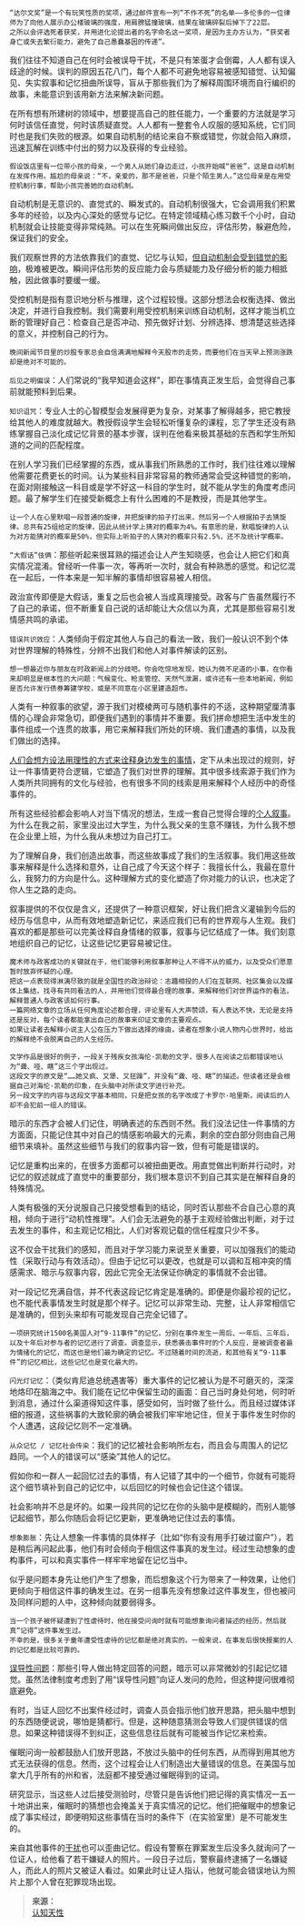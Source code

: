 
```
“达尔文奖”是一个有玩笑性质的奖项，通过邮件宣布一列“不作不死”的名单——多伦多的一位律师为了向他人展示办公楼玻璃的强度，用肩膀猛撞玻璃，结果在玻璃碎裂后掉下了22层。
之所以会评选死者获奖，并用进化论提出者的名字命名这一奖项，是因为主办方认为，“获奖者身亡或失去繁衍能力，避免了自己愚蠢基因的传递”。
```

我们往往不知道自己在何时会被误导干扰，不是只有笨蛋才会倒霉，人人都有误入歧途的时候。误判的原因五花八门，每个人都不可避免地容易被感知错觉、认知偏见、失实叙事和记忆扭曲所误导，盲从于那些我们为了解释周围环境而自行编织的故事，未能意识到该用新方法来解决新问题。

在所有想有所建树的领域中，想要提高自己的胜任能力，一个重要的方法就是学习何时该信任直觉，何时该质疑直觉。人人都有一整套令人叹服的感知系统，它们同时也是我们失败的根源。如果自动机制的结论来自不察或错觉，你就会陷入麻烦，迅速瓦解在训练中付出的努力以及获得的专业经验。

```
假设饭店里有一位带小孩的母亲，一个男人从她们身边走过，小孩开始喊“爸爸”，这是自动机制在发挥作用。尴尬的母亲说：“不，亲爱的，那不是爸爸，只是个陌生男人。”这位母亲是在用受控机制行事，帮助小孩完善她的自动机制。
```

自动机制是无意识的、直觉式的、瞬发式的。自动机制很强大，它会调用我们积累多年的经验，以及内心深处的感觉与记忆。在特定领域精心练习数千个小时，自动机制就会让技能变得非常纯熟。可以在生死瞬间做出反应，评估形势，躲避危险，保证我们的安全。

我们观察世界的方法依靠我们的直觉、记忆与认知，[但自动机制会受到错觉的影响](https://yamaeye.netlify.app/2022-10-13/专业/航空/中国台湾“中华航空”公司006号航班/)，极难被更改。瞬间评估形势的反应能力会与质疑能力及仔细分析的能力相抵触，因此做事时要缓一缓。

受控机制是指有意识地分析与推理，这个过程较慢。这部分想法会权衡选择、做出决定，并进行自我控制。我们需要利用受控机制来训练自动机制，这样才能当机立断的管理好自己：检查自己是否冲动、预先做好计划、分辨选择、想清楚这些选择的意义，并控制自己的行为。

```
晚间新闻节目里的炒股专家总会自信满满地解释今天股市的走势，而要他们在当天早上预测涨跌却是绝对不可能的。
```

`后见之明偏误`：人们常说的“我早知道会这样”，即在事情真正发生后，会觉得自己事前就能预料到后果。

`知识诅咒`：专业人士的心智模型会发展得更为复杂，对某事了解得越多，把它教授给其他人的难度就越大。教授假设学生会轻松听懂复杂的课程，忘了学生还没有熟练掌握自己淡化成记忆背景的基本步骤，误判在他看来极其基础的东西和学生所知道的之间的匹配程度。

在别人学习我们已经掌握的东西，或从事我们所熟悉的工作时，我们往往难以理解他需要花费更长的时间。认为某些科目非常容易的教师通常会受这种错觉的影响，在面对刚接触这一科目或是学不好这一科目的学生时，就不能从学生的角度考虑问题。最了解学生们在接受新概念上有什么困难的不是教授，而是其他学生。

```
让一个人在心里默唱一段普通的旋律，并把旋律的拍子打出来，然后另一个人根据拍子去猜旋律。总共有25组给定的旋律，因此从统计学上猜对的概率为4%。有意思的是，默唱旋律的人认为对方能猜对的概率是50%，但实际上听拍子的人猜对的概率只有2.5%，还不及统计学概率。
```

`“大假话”伎俩`：那些听起来很耳熟的描述会让人产生知晓感，也会让人把它们和真实情况混淆。曾经听一件事一次，等再听一次时，就会有种熟悉的感觉。和记忆混在一起后，一件本来是一知半解的事情却很容易被人相信。

政治宣传即便是大假话，重复之后也会被人当成真理接受。政客与广告虽然履行不了自己的承诺，但不断重复自己说的话却能让大众信以为真，尤其是那些容易引发情感共鸣的承诺。

`错误共识效应`：人类倾向于假定其他人与自己的看法一致，我们一般认识不到个体对世界理解的特殊性，分辨不出我们和他人对事件解读的区别。

```
想一想最近你与朋友在时政新闻上的分歧吧。你会吃惊地发现，她认为微不足道的小事，在你看来却明显是根本性的大问题：气候变化、枪支管控、天然气泄漏，或许还有一些本地新闻，例如是否允许发行债券筹建学校，或是不同意在小区里建造超市。
```

人类有一种叙事的欲望，源于我们对模棱两可与随机事件的不适，这种期望厘清事情的心理会非常急切，即便我们遇到的事情并不重要。我们拼命想把生活中发生的事件组成一个连贯的故事，用它来解释我们所处的环境、我们遭遇的事情，以及我们做出的选择。

[人们会想方设法用理性的方式来诠释身边发生的事情](/引用/案例/心理/学习/练习/专注.md?id=电话干扰)，定下从未出现过的规则，好让一件事情更符合逻辑，它塑造了我们对世界的理解。其中很多线索源于我们作为人类所共同拥有的文化与经验，也有很多不同的线索是用来解释个人经历中的奇怪事件的。

所有这些经验都会影响人对当下情况的想法，生成一套自己觉得合理的[个人叙事](/引用/案例/医学/病症/阅读障碍症.md)。为什么在我之前，家里没出过大学生，为什么我父亲的生意不赚钱，为什么我不想在企业里上班，为什么我从未想过为自己打工。

为了理解自身，我们创造出故事，而这些故事成了我们的生活叙事。我们用这些故事来解释是什么选择和意外，让自己成了今天这个样子：我擅长什么，我最在意什么，我努力的方向是什么。这种理解方式的变化塑造了你对能力的认识，也决定了你人生之路的走向。

叙事提供的不仅仅是含义，还提供了一种意识框架，好让我们把含义灌输到今后的经历与信息中，从而有效地塑造新记忆，来适应我们已有的世界观与人生观。我们喜欢的都是那些可以完美诠释自身情绪的叙事，叙事与记忆结成了一体。我们刻意地组织自己的记忆，让这些记忆更容易被记住。

```
魔术师与政客成功的关键就在于，他们能够利用叙事那种让人不得不从的威力，以及受众们愿意暂时放弃怀疑的心理。
把这一点表现得淋漓尽致的就是全国性的政治辩论：志趣相投的人们在互联网、社区集会以及媒体上集结，找寻有共同看法的人，并用他们觉得最合理的故事，来解释他们对世界运作的看法，解释普通人与政客该如何行事。
一篇网络文章的立场从任何角度论述都合理，评论里有人大声赞颂，有人表达不快，无论是支持还是反对，每个读者都能拿出自己的故事来印证文章的主要观点。
如果让读者去解释小说主人公在压力下做出选择的缘由，读者在想象小说人物内心世界时，给出的解释绝不会脱离自己的人生经历。
```

```
文学作品是很好的例子，一段关于残疾女孩海伦·凯勒的文字，很多人在阅读之后都错误地认为“聋、哑、瞎”这三个字出现过。
这段文字的原文是“……她又疯、又犟、又狂躁”，并没有“聋、哑、瞎”的描述。但读者还是会根据自己对海伦·凯勒的印象，在头脑中对所读文字进行补充。
另一段文字的内容与这段文字基本相同，只是把女孩的名字改成了卡罗尔·哈里斯，阅读后的人却不会犯前一组人的错误。
```

暗示的东西才会被人们记住，明确表述的东西则不然。我们没法记住一件事情的方方面面，只能记住其中对自己的情感影响最大的元素，剩余的空白部分则由自己用细节来填补。虽然这些细节与我们的叙事内容一致，但有可能是错误的。

记忆是重构出来的，在很多方面都可以被扭曲更改。用直觉做出判断并行动时，对记忆的叙述就成了直觉中的重要部分，我们根本意识不到自己其实是在解释自身的特殊情况。

人类有极强的天分说服自己只接受想看到的结论，同时否认那些不合自己心意的真相，倾向于进行“动机性推理”。人们会无法避免的基于主观经验做出判断，对于过去发生的事件，和主观记忆相比，人们对客观记载的信任程度只少不多。

这不仅会干扰我们的感知，而且对于学习能力来说至关重要，可以加强我们的能动性（采取行动与有效活动）。但由于记忆可以更改，也就是可以调和互相冲突的情感需求、暗示与叙事内容，因此它完全无法保证你确定的事情就不会出错。

对一段记忆充满自信，并不代表这段记忆肯定是准确的。即便是你最珍视的记忆，也不能代表事情发生时就是那个样子。记忆可以非常生动、完整，让人非常相信它是准确的，但到头来却有可能发现自己完全记错了。

```
一项研究统计1500名美国人对“9·11事件”的记忆，分别在事件发生一周后、一年后、三年后，以及十年后对参与者的记忆进行了调查。调查显示，获悉袭击事件时的个人反应，是被调查者最为情绪化的记忆，而这也是他们最为确定的记忆。不过随着时间的流逝，和其他有关“9·11事件”的记忆相比，这些记忆也是变化最大的。
```

`闪光灯记忆`：（类似肯尼迪总统遇害等）重大事件的记忆被认为是不可磨灭的，深深地烙印在脑海之中。我们能在记忆中保留生动的画面：自己当时身处何地，何时听到消息，通过什么渠道得知这件事，感受如何，当时做了些什么。而且经过媒体详细的报道，这些祸事的大致轮廓的确会被我们牢牢地记住，但关于事件发生时你的个人遭遇，这段记忆则不一定准确。

`从众记忆 / 记忆社会传染`：我们的记忆被社会影响所左右，而且会与周围人的记忆趋同。一个人的错误可以“感染”其他人的记忆。

假如你和一群人一起回忆过去的事情，有人记错了其中的一个细节，你就有可能将这个细节填补到自己的记忆中，以后回忆的时候也会记住这个错误。

社会影响并不总是坏的。如果一段共同的记忆在你的头脑中是模糊的，而别人能够记起细节，那么你随后会将记忆更新，更准确地记住过去的事情。

`想象膨胀`：先让人想象一件事情的具体样子（比如“你有没有用手打破过窗户”），若是稍后再问起此事，他们有时会倾向于相信这件事真的发生过。经过生动想象的虚构事件，可以和真实事件一样牢牢地留在记忆当中。

似乎是问题本身先让他们产生了想象，而后想象这个行为带来了一种效果，让他们更倾向于相信这件事的确发生过。在另一组事先没有想象过这件事发生，但也被问及同样问题的人中，这种倾向就要弱得多。

```
当一个孩子被怀疑遭到了性虐待时，他在接受问询时就有可能想象询问者描述的经历，然后就真“记得”这件事发生过。
不幸的是，很多关于童年遭受性虐待的记忆都是绝对真实的。一般来说，在事发后很快报案的人的记忆都是比较可靠的。
```

[误导性问题](/引用/案例/心理/错觉.md?id=误导性问题)：那些引导人做出特定回答的问题，暗示可以非常微妙的引起记忆错觉。虽然法律制度考虑到了用“误导性问题”向证人发问的危险，但这种提问很难彻底避免。

有时，当证人回忆不出案件经过时，调查人员会指示他们放开思路，把头脑中想到的东西随便说说，哪怕是猜都行。但是，这种随意猜测会导致人们提供错误的信息。如果这种错误得不到纠正，这些信息往后就有可能被当作记忆来检索。

催眠问询一般都鼓励人们放开思路，不放过头脑中的任何东西，从而得到用其他方式无法获得的信息。然而，这个过程会让人们制造出大量错误的信息。在美国与加拿大几乎所有的州和省，法庭都不接受通过催眠得到的证词。

研究显示，当这些人过后接受测验时，尽管只是告诉他们把记得的真实情况一五一十地讲出来，催眠时的猜想也会掩盖关于真实情况的记忆。他们把催眠中的想象记成了事实经过，即便明知这些事情在当时的条件下（在实验室里）是不可能发生的。

来自其他事件的[干扰](/引用/案例/心理/错觉.md?id=事件干扰歪曲记忆)也可以歪曲记忆。假设有警察在罪案发生后没多久就询问了一位证人，给他看了若干嫌疑人的照片。一段日子过后，警察最终逮捕了一名嫌疑人，而此人的照片又被证人看过。如果此时让证人指认，他就可能会错误地认为照片上那个人曾在犯罪现场出现。

>**来源：**  
>[认知天性](/读书/学习/认知天性.md)

